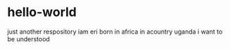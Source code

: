 # hello-world
just another respository
iam eri 
   born in africa in acountry uganda
   i want to be understood
